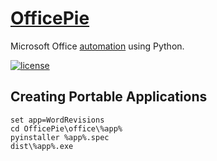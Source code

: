 # [OfficePie](https://www.urbandictionary.com/define.php?term=Office%20Pie)

Microsoft Office [automation](https://msdn.microsoft.com/en-us/VBA/office-shared-vba/articles/getting-started-with-vba-in-office) using Python.

[![license](https://img.shields.io/github/license/auneri/OfficePie.svg)](https://github.com/auneri/OfficePie/blob/master/LICENSE.md)

## Creating Portable Applications

```batch
set app=WordRevisions
cd OfficePie\office\%app%
pyinstaller %app%.spec
dist\%app%.exe
```
